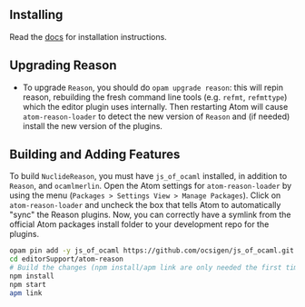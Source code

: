 
Installing
------------------
Read the [docs](https://github.com/facebook/Reason/tree/docs) for installation instructions.


Upgrading Reason
------------------

- To upgrade `Reason`, you should do `opam upgrade reason`: this will repin reason, rebuilding the fresh command line tools (e.g. `refmt`, `refmttype`) which the editor plugin uses internally. Then restarting Atom will cause `atom-reason-loader` to detect the new version of `Reason` and (if needed) install the new version of the plugins.


Building and Adding Features
------------------
To build `NuclideReason`, you must have `js_of_ocaml` installed, in addition to `Reason`, and `ocamlmerlin`.
Open the Atom settings for `atom-reason-loader` by using the menu (`Packages > Settings View > Manage Packages`). Click on `atom-reason-loader` and uncheck the box that tells Atom to automatically "sync" the Reason plugins. Now, you can correctly have a symlink from the official Atom packages install folder to your development repo for the plugins.

```sh
opam pin add -y js_of_ocaml https://github.com/ocsigen/js_of_ocaml.git
cd editorSupport/atom-reason
# Build the changes (npm install/apm link are only needed the first time)
npm install
npm start
apm link
```
